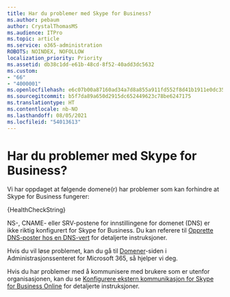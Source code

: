 ```yaml
---
title: Har du problemer med Skype for Business?
ms.author: pebaum
author: CrystalThomasMS
ms.audience: ITPro
ms.topic: article
ms.service: o365-administration
ROBOTS: NOINDEX, NOFOLLOW
localization_priority: Priority
ms.assetid: db38c1dd-e61b-48cd-8f52-40add3dc5632
ms.custom:
- "66"
- "4000001"
ms.openlocfilehash: e6c07b00a87160ad34a7d8a855a911fd552f8d41b1911e0dc35109306d105977
ms.sourcegitcommit: b5f7da89a650d2915dc652449623c78be6247175
ms.translationtype: HT
ms.contentlocale: nb-NO
ms.lasthandoff: 08/05/2021
ms.locfileid: "54013613"
---
```

# <a name="issue-with-skype-for-business"></a>Har du problemer med Skype for Business?

Vi har oppdaget at følgende domene(r) har problemer som kan forhindre at Skype for Business fungerer:
  
{HealthCheckString}
  
NS-, CNAME- eller SRV-postene for innstillingene for domenet (DNS) er ikke riktig konfigurert for Skype for Business. Du kan referere til [Opprette DNS-poster hos en DNS-vert](https://docs.microsoft.com/microsoft-365/admin/get-help-with-domains/create-dns-records-at-any-dns-hosting-provider) for detaljerte instruksjoner.
  
Hvis du vil løse problemet, kan du gå til [Domener](https://admin.microsoft.com/adminportal/home#/Domains)-siden i Administrasjonssenteret for Microsoft 365, så hjelper vi deg.
  
Hvis du har problemer med å kommunisere med brukere som er utenfor organisasjonen, kan du se [Konfigurere ekstern kommunikasjon for Skype for Business Online](https://support.microsoft.com/help/10041/set-up-skype-for-business-online-external-communications.aspx) for detaljerte instruksjoner.

  